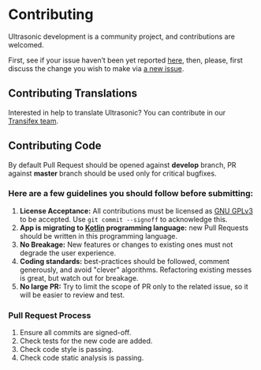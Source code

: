# Contributing

Ultrasonic development is a community project, and contributions are welcomed.

First, see if your issue haven’t been yet reported [here](https://github.com/ultrasonic/ultrasonic/issues),
then, please, first discuss the change you wish to make via [a new issue](https://github.com/ultrasonic/ultrasonic/issues/new).

## Contributing Translations

Interested in help to translate Ultrasonic? You can contribute in our
[Transifex team](https://www.transifex.com/ultrasonic/ultrasonic/).

## Contributing Code

By default Pull Request should be opened against **develop** branch, PR against **master** branch should be used only
 for critical bugfixes.

### Here are a few guidelines you should follow before submitting:

1. **License Acceptance:** All contributions must be licensed as [GNU GPLv3](LICENSE) to be accepted.
Use `git commit --signoff` to acknowledge this.
2. **App is migrating to [Kotlin](https://kotlinlang.org/) programming language:** new Pull Requests
should be written in this programming language.
3. **No Breakage:** New features or changes to existing ones must not degrade the user experience.
4. **Coding standards:** best-practices should be followed, comment generously, and avoid "clever" algorithms.
Refactoring existing messes is great, but watch out for breakage.
5. **No large PR:** Try to limit the scope of PR only to the related issue, so it will be easier to review
and test.

### Pull Request Process

1. Ensure all commits are signed-off.
2. Check tests for the new code are added.
3. Check code style is passing.
4. Check code static analysis is passing.
